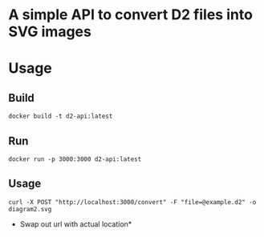 # A simple API to convert D2 files into SVG images

# Usage
## Build
`docker build -t d2-api:latest`

## Run
`docker run -p 3000:3000 d2-api:latest`

## Usage
`curl -X POST "http://localhost:3000/convert" -F "file=@example.d2" -o diagram2.svg`

* Swap out url with actual location*
